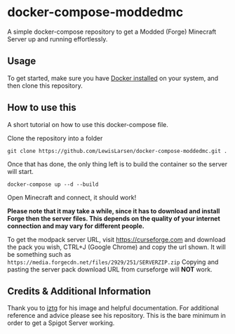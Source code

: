 # docker-compose-moddedmc
A simple docker-compose repository to get a Modded (Forge) Minecraft Server up and running effortlessly. 

## Usage

To get started, make sure you have [Docker installed](https://docs.docker.com/docker-for-mac/install/) on your system, and then clone this repository.

## How to use this
A short tutorial on how to use this docker-compose file.

Clone the repository into a folder
```
git clone https://github.com/LewisLarsen/docker-compose-moddedmc.git .
```
Once that has done, the only thing left is to build the container so the server will start.
```
docker-compose up --d --build
```

Open Minecraft and connect,  it should work! 

**Please note that it may take a while, since it has to download and install Forge then the server files. This depends on the quality of your internet connection and may vary for different people.**

To get the modpack server URL, visit https://curseforge.com and download the pack you wish, CTRL+J (Google Chrome) and copy the url shown. It will be something such as `https://media.forgecdn.net/files/2929/251/SERVERZIP.zip` Copying and pasting the server pack download URL from curseforge will **NOT** work. 

## Credits & Additional Information
Thank you to [iztg](https://github.com/itzg/docker-minecraft-server) for his image and helpful documentation. For additional reference and advice please see his repository. This is the bare minimum in order to get a Spigot Server working. 
